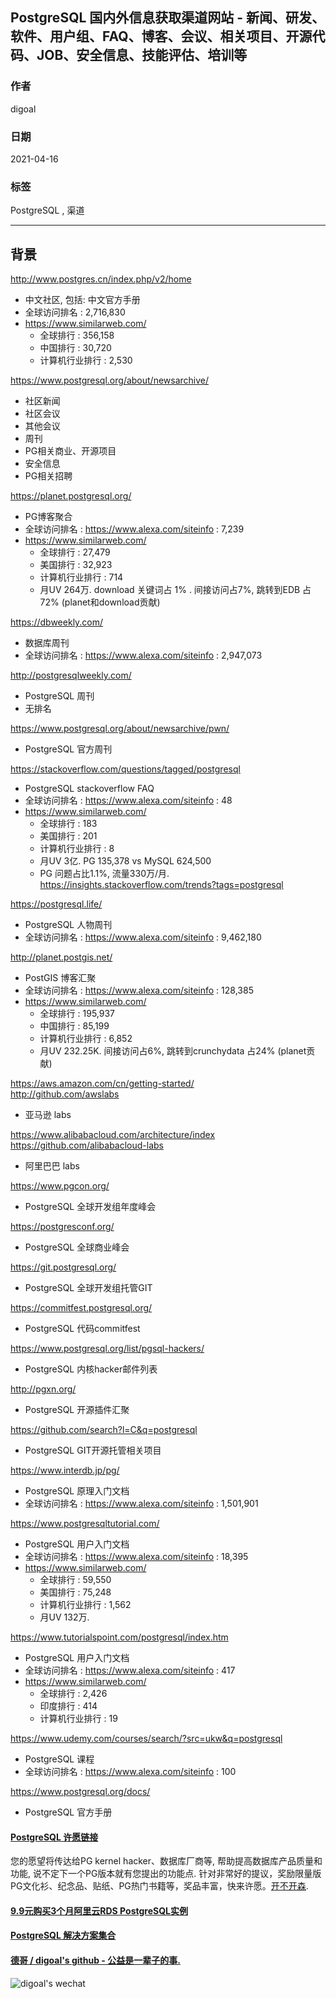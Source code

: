 ## PostgreSQL 国内外信息获取渠道网站 - 新闻、研发、软件、用户组、FAQ、博客、会议、相关项目、开源代码、JOB、安全信息、技能评估、培训等  
        
### 作者        
digoal        
        
### 日期        
2021-04-16         
        
### 标签        
PostgreSQL , 渠道           
        
----        
        
## 背景        
  
http://www.postgres.cn/index.php/v2/home  
- 中文社区, 包括: 中文官方手册
- 全球访问排名 : 2,716,830  
- https://www.similarweb.com/
    - 全球排行 : 356,158
    - 中国排行 : 30,720
    - 计算机行业排行 : 2,530
  
https://www.postgresql.org/about/newsarchive/  
- 社区新闻  
- 社区会议  
- 其他会议  
- 周刊  
- PG相关商业、开源项目  
- 安全信息  
- PG相关招聘  
  
https://planet.postgresql.org/  
- PG博客聚合  
- 全球访问排名 : https://www.alexa.com/siteinfo : 7,239  
- https://www.similarweb.com/
    - 全球排行 : 27,479
    - 美国排行 : 32,923
    - 计算机行业排行 : 714
    - 月UV 264万. download 关键词占 1% . 间接访问占7%, 跳转到EDB 占72% (planet和download贡献)
  
https://dbweekly.com/  
- 数据库周刊  
- 全球访问排名 : https://www.alexa.com/siteinfo : 2,947,073  
  
http://postgresqlweekly.com/  
- PostgreSQL 周刊  
- 无排名  
  
https://www.postgresql.org/about/newsarchive/pwn/  
- PostgreSQL 官方周刊  
  
https://stackoverflow.com/questions/tagged/postgresql  
- PostgreSQL stackoverflow FAQ  
- 全球访问排名 : https://www.alexa.com/siteinfo : 48  
- https://www.similarweb.com/
    - 全球排行 : 183
    - 美国排行 : 201
    - 计算机行业排行 : 8
    - 月UV 3亿. PG 135,378 vs MySQL 624,500
    - PG 问题占比1.1%, 流量330万/月.  https://insights.stackoverflow.com/trends?tags=postgresql   
  
https://postgresql.life/  
- PostgreSQL 人物周刊  
- 全球访问排名 : https://www.alexa.com/siteinfo : 9,462,180  
  
http://planet.postgis.net/  
- PostGIS 博客汇聚  
- 全球访问排名 : https://www.alexa.com/siteinfo : 128,385  
- https://www.similarweb.com/
    - 全球排行 : 195,937
    - 中国排行 : 85,199
    - 计算机行业排行 : 6,852
    - 月UV 232.25K. 间接访问占6%, 跳转到crunchydata 占24% (planet贡献)
  
https://aws.amazon.com/cn/getting-started/  
http://github.com/awslabs  
- 亚马逊 labs  
  
https://www.alibabacloud.com/architecture/index  
https://github.com/alibabacloud-labs  
- 阿里巴巴 labs  
  
https://www.pgcon.org/  
- PostgreSQL 全球开发组年度峰会  
  
https://postgresconf.org/  
- PostgreSQL 全球商业峰会  
  
https://git.postgresql.org/  
- PostgreSQL 全球开发组托管GIT  
  
https://commitfest.postgresql.org/  
- PostgreSQL 代码commitfest  
  
https://www.postgresql.org/list/pgsql-hackers/  
- PostgreSQL 内核hacker邮件列表  
  
http://pgxn.org/  
- PostgreSQL 开源插件汇聚  
  
https://github.com/search?l=C&q=postgresql  
- PostgreSQL GIT开源托管相关项目  
  
https://www.interdb.jp/pg/  
- PostgreSQL 原理入门文档  
- 全球访问排名 : https://www.alexa.com/siteinfo : 1,501,901  
  
https://www.postgresqltutorial.com/  
- PostgreSQL 用户入门文档  
- 全球访问排名 : https://www.alexa.com/siteinfo : 18,395  
- https://www.similarweb.com/
    - 全球排行 : 59,550
    - 美国排行 : 75,248
    - 计算机行业排行 : 1,562
    - 月UV 132万. 
  
https://www.tutorialspoint.com/postgresql/index.htm  
- PostgreSQL 用户入门文档  
- 全球访问排名 : https://www.alexa.com/siteinfo : 417  
- https://www.similarweb.com/
    - 全球排行 : 2,426
    - 印度排行 : 414
    - 计算机行业排行 : 19
  
https://www.udemy.com/courses/search/?src=ukw&q=postgresql  
- PostgreSQL 课程  
- 全球访问排名 : https://www.alexa.com/siteinfo : 100  
  
https://www.postgresql.org/docs/  
- PostgreSQL 官方手册  
    
  
  
#### [PostgreSQL 许愿链接](https://github.com/digoal/blog/issues/76 "269ac3d1c492e938c0191101c7238216")
您的愿望将传达给PG kernel hacker、数据库厂商等, 帮助提高数据库产品质量和功能, 说不定下一个PG版本就有您提出的功能点. 针对非常好的提议，奖励限量版PG文化衫、纪念品、贴纸、PG热门书籍等，奖品丰富，快来许愿。[开不开森](https://github.com/digoal/blog/issues/76 "269ac3d1c492e938c0191101c7238216").  
  
  
#### [9.9元购买3个月阿里云RDS PostgreSQL实例](https://www.aliyun.com/database/postgresqlactivity "57258f76c37864c6e6d23383d05714ea")
  
  
#### [PostgreSQL 解决方案集合](https://yq.aliyun.com/topic/118 "40cff096e9ed7122c512b35d8561d9c8")
  
  
#### [德哥 / digoal's github - 公益是一辈子的事.](https://github.com/digoal/blog/blob/master/README.md "22709685feb7cab07d30f30387f0a9ae")
  
  
![digoal's wechat](../pic/digoal_weixin.jpg "f7ad92eeba24523fd47a6e1a0e691b59")
  
